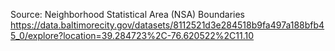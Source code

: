 Source: Neighborhood Statistical Area (NSA) Boundaries
https://data.baltimorecity.gov/datasets/8112521d3e284518b9fa497a188bfb45_0/explore?location=39.284723%2C-76.620522%2C11.10

